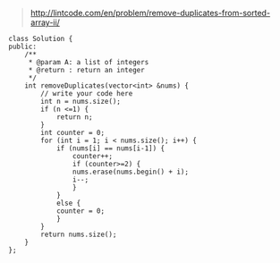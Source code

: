 
> http://lintcode.com/en/problem/remove-duplicates-from-sorted-array-ii/

	class Solution {
	public:
	    /**
	     * @param A: a list of integers
	     * @return : return an integer
	     */
	    int removeDuplicates(vector<int> &nums) {
	        // write your code here
	        int n = nums.size();
	        if (n <=1) {
	            return n;
	        }
	        int counter = 0;
	        for (int i = 1; i < nums.size(); i++) {
	            if (nums[i] == nums[i-1]) {
	                counter++;
	                if (counter>=2) {
	                nums.erase(nums.begin() + i);
	                i--;
	                }
	            }
	            else {
	            counter = 0;
	            }
	        }
	        return nums.size();
	    }
	};
